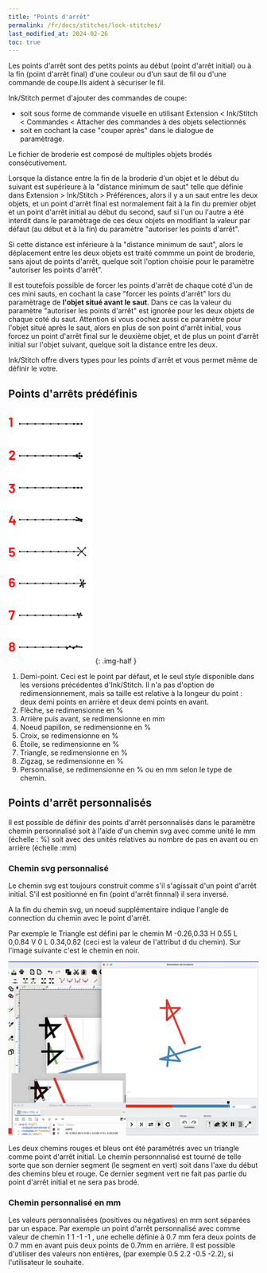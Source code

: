 ```yaml
---
title: "Points d'arrêt"
permalink: /fr/docs/stitches/lock-stitches/
last_modified_at: 2024-02-26
toc: true
---
```

Les points d'arrêt sont des petits points au début (point d'arrêt initial) ou à la fin (point d'arrêt final)  d'une couleur ou d'un saut de fil ou d'une commande de coupe.Ils aident à sécuriser le fil.

Ink/Stitch permet d'ajouter des commandes de coupe:

* soit sous forme de commande visuelle en utilisant Extension < Ink/Stitch < Commandes < Attacher des commandes à des objets selectionnés
* soit en cochant la case "couper après" dans le dialogue de paramètrage.
  
Le fichier de broderie est composé de multiples objets brodés consécutivement.

Lorsque la distance entre la fin de la broderie d'un objet et le début du suivant est supérieure à la "distance minimum de saut" telle que définie dans Extension > Ink/Stitch > Préférences, alors il y a un saut entre les deux objets, et un point d'arrêt final est normalement fait à la fin du premier objet et un point d'arrêt initial au début du second, sauf si l'un ou l'autre a été interdit dans le paramètrage de ces deux objets en modifiant la valeur par défaut (au début et à la fin) du paramètre "autoriser les points d'arrêt".

Si cette distance est inférieure à la "distance minimum de saut", alors le déplacement entre les deux objets est traité commme un point de broderie, sans ajout de points d'arrêt, quelque soit l'option choisie pour le paramètre "autoriser les points d'arrêt". 

Il est toutefois possible de forcer les points d'arrêt de chaque coté d'un de ces mini sauts, en cochant la case "forcer les points d'arrêt" lors du paramètrage de **l'objet situé avant le saut**. Dans ce cas la valeur du paramètre "autoriser les points d'arrêt" est ignorée pour les deux objets de chaque coté du saut. Attention si vous cochez aussi ce paramètre pour l'objet situé après le saut, alors en plus de son point d'arrêt initial, vous forcez un point d'arrêt final sur le deuxième  objet, et de plus un point d'arrêt initial sur l'objet suivant, quelque soit la distance entre les deux.

Ink/Stitch offre divers types pour les points d'arrêt et vous permet même de définir le votre.

## Points d'arrêts prédéfinis

![Variantes de points d'arrêt](/assets/images/docs/lock-stitches.png)
{: .img-half }

1. Demi-point. Ceci est le point par défaut, et le seul style disponible dans les versions précédentes d'Ink/Stitch. Il n'a pas d'option de redimensionnement, mais sa taille est relative à la longeur du point : deux demi points en arrière et deux demi points en avant.
2. Flèche, se redimensionne  en %
3. Arrière puis avant, se redimensionne  en mm
5. Noeud papillon, se redimensionne  en %
6. Croix, se redimensionne  en %
7. Étoile, se redimensionne  en %
8. Triangle, se redimensionne  en %
9. Zigzag, se redimensionne  en %
10. Personnalisé, se redimensionne  en % ou en mm selon le type de chemin.

## Points d'arrêt personnalisés

Il est possible de définir des points d'arrêt personnalisés  dans le paramètre chemin personnalisé soit à l'aide d'un chemin svg avec comme unité le mm (échelle : %) soit avec des unités relatives au nombre de pas en avant ou en arrière (échelle :mm)



### Chemin svg personnalisé

Le chemin svg est toujours construit comme s'il s'agissait d'un point d'arrêt initial. S'il est positionné en fin (point d'arrêt finnnal) il sera inversé.

A la fin du chemin svg, un noeud supplémentaire indique l'angle de connection du chemin avec le point d'arrêt. 

Par exemple le Triangle est défini par le chemin M -0.26,0.33 H 0.55 L 0,0.84 V 0 L 0.34,0.82 (ceci est la valeur de l'attribut d du chemin). Sur l'image suivante c'est le chemin en noir.

![Triangle lock stitch](/assets/images/docs/triangle_lock.png)

Les deux chemins rouges et bleus ont été paramétrés avec un triangle comme point d'arrêt initial. 
Le chemin personnnalisé est tourné de telle sorte que son dernier segment (le segment en vert) soit dans l'axe du début des chemins bleu et rouge. Ce dernier segment vert ne fait pas partie du point d'arrêt initial et ne sera pas brodé.


### Chemin personnalisé en mm

Les valeurs personnalisées (positives ou négatives) en mm sont séparées par un espace. Par exemple un point d'arrêt personnalisé avec comme valeur de chemin
1 1 -1 -1 , une echelle définie à 0.7 mm  fera deux points de 0.7 mm en avant puis deux points de 0.7mm en arrière.
Il est possible d'utiliser des valeurs non entières, (par exemple 0.5 2.2 -0.5 -2.2), si l'utilisateur le souhaite.
